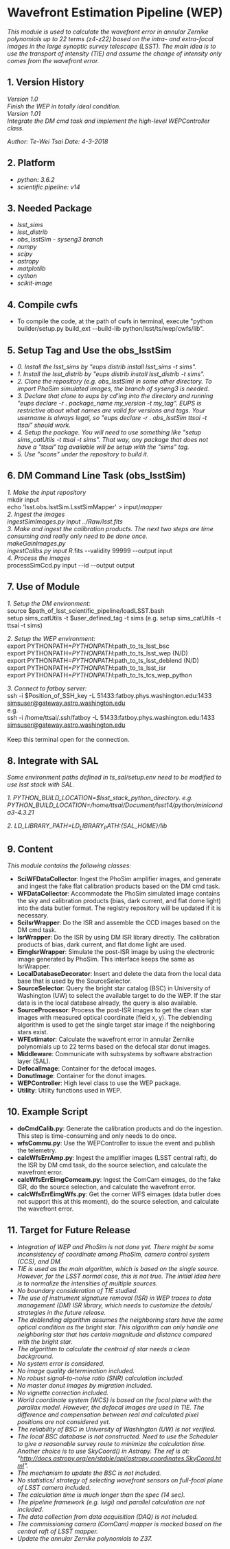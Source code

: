 # Wavefront Estimation Pipeline (WEP)

*This module is used to calculate the wavefront error in annular Zernike polynomials up to 22 terms (z4-z22) based on the intra- and extra-focal images in the large synoptic survey telescope (LSST). The main idea is to use the transport of intensity (TIE) and assume the change of intensity only comes from the wavefront error.*

## 1. Version History

*Version 1.0*
<br/>
*Finish the WEP in totally ideal condition.*
<br/>
*Version 1.01*
<br/>
*Integrate the DM cmd task and implement the high-level WEPController class.*

*Author: Te-Wei Tsai*
*Date: 4-3-2018*

## 2. Platform

- *python: 3.6.2*
- *scientific pipeline: v14*

## 3. Needed Package

- *lsst_sims*
- *lsst_distrib*
- *obs_lsstSim - syseng3 branch*
- *numpy*
- *scipy*
- *astropy*
- *matplotlib*
- *cython*
- *scikit-image*

## 4. Compile cwfs
* To compile the code, at the path of cwfs in terminal, execute "python builder/setup.py build_ext --build-lib python/lsst/ts/wep/cwfs/lib". 

## 5. Setup Tag and Use the obs_lsstSim

- *0. Install the lsst_sims by "eups distrib install lsst_sims -t sims".*
- *1. Install the lsst_distrib by "eups distrib install lsst_distrib -t sims".*
- *2. Clone the repository (e.g. obs_lsstSim) in some other directory. To import PhoSim simulated images, the branch of syseng3 is needed.*
- *3. Declare that clone to eups by cd'ing into the directory and running "eups declare -r . package_name my_version -t my_tag". EUPS is restrictive about what names are valid for versions and tags. Your username is always legal, so "eups declare -r . obs_lsstSim ttsai -t ttsai" should work.*
- *4. Setup the package. You will need to use something like "setup sims_catUtils -t ttsai -t sims".  That way, any package that does not have a "ttsai" tag available will be setup with the "sims" tag.*
- *5. Use "scons" under the repository to build it.*

## 6. DM Command Line Task (obs_lsstSim)

*1. Make the input repository*
<br/>
mkdir input
<br/>
echo 'lsst.obs.lsstSim.LsstSimMapper' > input/_mapper
<br/>
*2. Ingest the images*
<br/>
ingestSimImages.py input ../Raw/lsst_*.fits
<br/>
*3. Make and ingest the calibration products. The next two steps are time consuming and really only need to be done once*.
<br/>
makeGainImages.py
<br/>
ingestCalibs.py input R*.fits --validity 99999 --output input
<br/>
*4. Process the images*
<br/>
processSimCcd.py input --id --output output

## 7. Use of Module

*1. Setup the DM environment:*
<br/>
source $path_of_lsst_scientific_pipeline/loadLSST.bash
<br/>
setup sims_catUtils -t $user_defined_tag -t sims
(e.g. setup sims_catUtils -t ttsai -t sims)

*2. Setup the WEP environment:*
<br/>
export PYTHONPATH=$PYTHONPATH:$path_to_ts_lsst_bsc
<br/>
export PYTHONPATH=$PYTHONPATH:$path_to_ts_lsst_wep (N/D)
<br/>
export PYTHONPATH=$PYTHONPATH:$path_to_ts_lsst_deblend (N/D)
<br/>
export PYTHONPATH=$PYTHONPATH:$path_to_ts_lsst_isr
<br/>
export PYTHONPATH=$PYTHONPATH:$path_to_ts_tcs_wep_python

*3. Connect to fatboy server:*
<br/>
ssh -i $Position_of_SSH_key -L 51433:fatboy.phys.washington.edu:1433 simsuser@gateway.astro.washington.edu
<br/>
e.g. 
<br/>
ssh -i /home/ttsai/.ssh/fatboy -L 51433:fatboy.phys.washington.edu:1433 simsuser@gateway.astro.washington.edu
<br/>
<br/>
Keep this terminal open for the connection.

## 8. Integrate with SAL

*Some environment paths defined in ts_sal/setup.env need to be modified to use lsst stack with SAL.*

*1. PYTHON_BUILD_LOCATION=$lsst_stack_python_directory. e.g. PYTHON_BUILD_LOCATION=/home/ttsai/Document/lsst14/python/miniconda3-4.3.21*

*2. LD_LIBRARY_PATH=$LD_LIBRARY_PATH:${SAL_HOME}/lib*

## 9. Content

*This module contains the following classes:*

- **SciWFDataCollector**: Ingest the PhoSim amplifier images, and generate and ingest the fake flat calibration products based on the DM cmd task.
- **WFDataCollector**: Accommodate the PhoSim simulated image contains the sky and calibration products (bias, dark current, and flat dome light) into the data butler format. The registry repository will be updated if it is necessary.
- **SciIsrWrapper**: Do the ISR and assemble the CCD images based on the DM cmd task.
- **IsrWrapper**: Do the ISR by using DM ISR library directly. The calibration products of bias, dark current, and flat dome light are used.
- **EimgIsrWrapper**: Simulate the post-ISR image by using the electronic image generated by PhoSim. This interface keeps the same as IsrWrapper.
- **LocalDatabaseDecorator**: Insert and delete the data from the local data base that is used by the SourceSelector.
- **SourceSelector**: Query the bright star catalog (BSC) in University of Washington (UW) to select the available target to do the WEP. If the star data is in the local database already, the query is also available.
- **SourceProcessor**: Process the post-ISR images to get the clean star images with measured optical coordinate (field x, y). The deblending algorithm is used to get the single target star image if the neighboring stars exist.
- **WFEstimator**: Calculate the wavefront error in annular Zernike polynomials up to 22 terms based on the defocal star donut images.
- **Middleware**: Communicate with subsystems by software abstraction layer (SAL).
- **DefocalImage**: Container for the defocal images.
- **DonutImage**: Container for the donut images.
- **WEPController**: High level class to use the WEP package.
- **Utility**: Utility functions used in WEP.

## 10. Example Script

- **doCmdCalib.py**: Generate the calibration products and do the ingestion. This step is time-consuming and only needs to do once.
- **wfsCommu.py**: Use the WEPController to issue the event and publish the telemetry.
- **calcWfsErrAmp.py**: Ingest the amplifier images (LSST central raft), do the ISR by DM cmd task, do the source selection, and calculate the wavefront error.
- **calcWfsErrEimgComcam.py**: Ingest the ComCam eimages, do the fake ISR, do the source selection, and calculate the wavefront error.
- **calcWfsErrEimgWfs.py**: Get the corner WFS eimages (data butler does not support this at this moment), do the source selection, and calculate the wavefront error.

## 11. Target for Future Release

- *Integration of WEP and PhoSim is not done yet. There might be some inconsistency of coordinate among PhoSim, camera control system (CCS), and DM.*
- *TIE is used as the main algorithm, which is based on the single source. However, for the LSST normal case, this is not true. The initial idea here is to normalize the intensities of multiple sources.*
- *No boundary consideration of TIE studied.*
- *The use of instrument signature removal (ISR) in WEP traces to data management (DM) ISR library, which needs to customize the details/ strategies in the future release.*
- *The deblending algorithm assumes the neighboring stars have the same optical condition as the bright star. This algorithm can only handle one neighboring star that has certain magnitude and distance compared with the bright star.*
- *The algorithm to calculate the centroid of star needs a clean background.*
- *No system error is considered.*
- *No image quality determination included.*
- *No robust signal-to-noise ratio (SNR) calculation included.*
- *No master donut images by migration included.*
- *No vignette correction included.*
- *World coordinate system (WCS) is based on the focal plane with the parallax model. However, the defocal images are used in TIE. The difference and compensation between real and calculated pixel positions are not considered yet.*
- *The reliability of BSC in University of Washington (UW) is not verified.*
- *The local BSC database is not constructed. Need to use the Scheduler to give a reasonable survey route to minimize the calculation time. Another choice is to use SkyCoord() in Astropy. The ref is at: "http://docs.astropy.org/en/stable/api/astropy.coordinates.SkyCoord.html".*
- *The mechanism to update the BSC is not included.*
- *No statistics/ strategy of selecting wavefront sensors on full-focal plane of LSST camera included.*
- *The calculation time is much longer than the spec (14 sec).*
- *The pipeline framework (e.g. luigi) and parallel calculation are not included.*
- *The data collection from data acquisition (DAQ) is not included.*
- *The commissioning camera (ComCam) mapper is mocked based on the central raft of LSST mapper.*
- *Update the annular Zernike polynomials to Z37.*
